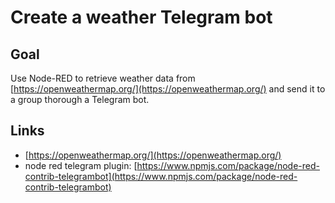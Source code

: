 # Create a weather Telegram bot

## Goal

Use Node-RED to retrieve weather data from [https://openweathermap.org/](https://openweathermap.org/) and send it to a group thorough a Telegram bot.

## Links
- [https://openweathermap.org/](https://openweathermap.org/)
- node red telegram plugin: [https://www.npmjs.com/package/node-red-contrib-telegrambot](https://www.npmjs.com/package/node-red-contrib-telegrambot)